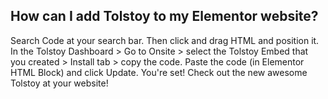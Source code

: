 ## How can I add Tolstoy to my Elementor website?

Search Code at your search bar. Then click and drag HTML and position it.
In the Tolstoy Dashboard > Go to Onsite > select the Tolstoy Embed that you created > Install tab > copy the code.
Paste the code (in Elementor HTML Block) and click Update. You're set! Check out the new awesome Tolstoy at your website!



